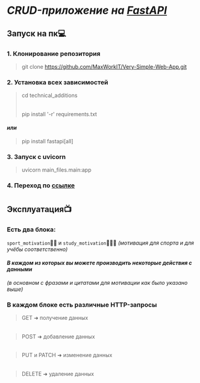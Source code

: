 # ***CRUD-приложение на ️[FastAPI](https://github.com/fastapi/fastapi)***
##
## Запуск на пк💻
### **1. Клонирование репозитория**
> git clone https://github.com/MaxWorkIT/Very-Simple-Web-App.git
### **2. Установка всех зависимостей**
> cd technical_additions
> ######
> pip install '-r' requirements.txt
#### *или*
> pip install fastapi[all]
### **3. Запуск c uvicorn**
> uvicorn main_files.main:app
### **4. Переход по [ссылке](http://127.0.0.1:8000/docs)**
#
## Эксплуатация📺
### Есть два блока:
```sport_motivation```🏋🏻 и ```study_motivation```👨🏻‍💻 *(мотивация для спорта и для учёбы соответственно)*
#### ***В каждом из которых вы можете производить некоторые действия с данными***
*(в основном с фразами и цитатами для мотивации как было указано выше)*
###
### В каждом блоке есть различные HTTP-запросы
> GET ➜ получение данных
######
> POST ➜ добавление данных
######
> PUT и PATCH ➜ изменение данных
######
> DELETE ➜ удаление данных